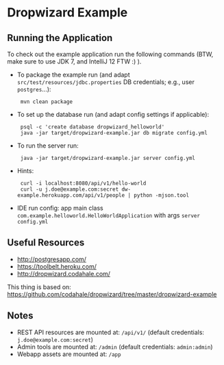 # Dropwizard Example

## Running the Application

To check out the example application run the following commands (BTW, make sure to use JDK 7, and IntelliJ 12 FTW :) ).

 * To package the example run (and adapt `src/test/resources/jdbc.properties` DB credentials; e.g., user `postgres`...):

        mvn clean package

 * To set up the database run (and adapt config settings if applicable):

        psql -c 'create database dropwizard_helloworld'
        java -jar target/dropwizard-example.jar db migrate config.yml

 * To run the server run:

        java -jar target/dropwizard-example.jar server config.yml

 * Hints:

        curl -i localhost:8080/api/v1/hello-world
        curl -u j.doe@example.com:secret dw-example.herokuapp.com/api/v1/people | python -mjson.tool

 * IDE run config: app main class `com.example.helloworld.HelloWorldApplication` with args `server config.yml`


## Useful Resources

 * <http://postgresapp.com/>
 * <https://toolbelt.heroku.com/>
 * <http://dropwizard.codahale.com/>

This thing is based on: <https://github.com/codahale/dropwizard/tree/master/dropwizard-example>


## Notes

 * REST API resources are mounted at: `/api/v1/` (default credentials: `j.doe@example.com:secret`)
 * Admin tools are mounted at: `/admin` (default credentials: `admin:admin`)
 * Webapp assets are mounted at: `/app`
